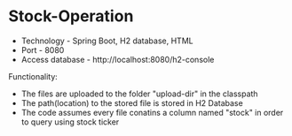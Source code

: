 # Stock-Operation

* Technology - Spring Boot, H2 database, HTML
* Port - 8080
* Access database - http://localhost:8080/h2-console

Functionality:
* The files are uploaded to the folder "upload-dir" in the classpath
* The path(location) to the stored file is stored in H2 Database
* The code assumes every file conatins a column named "stock" in order to query using stock ticker
